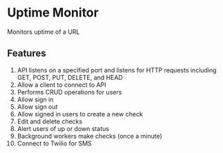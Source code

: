 # Uptime Monitor

Monitors uptime of a URL

## Features

1. API listens on a specified port and listens for HTTP
requests including GET, POST, PUT, DELETE, and HEAD
2. Allow a client to connect to API
3. Performs CRUD operations for users
4. Allow sign in
5. Allow sign out
6. Allow signed in users to create a new check
7. Edit and delete checks
8. Alert users of up or down status
9. Background workers make checks (once a minute)
10. Connect to Twilio for SMS
